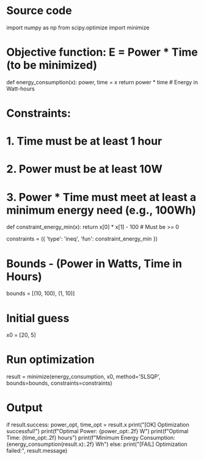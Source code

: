 # Source code

import numpy as np
from scipy.optimize import minimize

# Objective function: E = Power * Time (to be minimized)
def energy_consumption(x):
    power, time = x
    return power * time  # Energy in Watt-hours

# Constraints:
# 1. Time must be at least 1 hour
# 2. Power must be at least 10W
# 3. Power * Time must meet at least a minimum energy need (e.g., 100Wh)
def constraint_energy_min(x):
    return x[0] * x[1] - 100  # Must be >= 0

constraints = ({
    'type': 'ineq',
    'fun': constraint_energy_min
})

# Bounds - (Power in Watts, Time in Hours)
bounds = [(10, 100), (1, 10)]

# Initial guess
x0 = [20, 5]

# Run optimization
result = minimize(energy_consumption, x0, method='SLSQP', bounds=bounds, constraints=constraints)

# Output
if result.success:
    power_opt, time_opt = result.x
    print("[OK] Optimization successful!")
    print(f"Optimal Power: {power_opt:.2f} W")
    print(f"Optimal Time: {time_opt:.2f} hours")
    print(f"Minimum Energy Consumption: {energy_consumption(result.x):.2f} Wh")
else:
    print("[FAIL] Optimization failed:", result.message)
